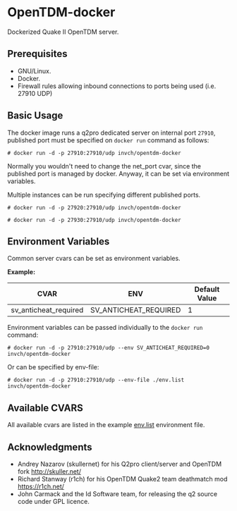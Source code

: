 # OpenTDM-docker


Dockerized Quake II OpenTDM server. 

## Prerequisites

- GNU/Linux.
- Docker.
- Firewall rules allowing inbound connections to ports being used (i.e. 27910 UDP) 

## Basic Usage

The docker image runs a q2pro dedicated server on internal port `27910`, published port must be specified on `docker run` command as follows:

`# docker run -d -p 27910:27910/udp invch/opentdm-docker`

Normally you wouldn't need to change the net_port cvar, since the published port is managed by docker. Anyway, it can be set via environment variables.

Multiple instances can be run specifying different published ports.

`# docker run -d -p 27920:27910/udp invch/opentdm-docker`

`# docker run -d -p 27930:27910/udp invch/opentdm-docker`

## Environment Variables

Common server cvars can be set as environment variables. 

**Example:** 

|CVAR|ENV|Default Value
|----|---|---|
|sv_anticheat_required|SV_ANTICHEAT_REQUIRED|1|

Environment variables can be passed individually to the `docker run` command:

`# docker run -d -p 27910:27910/udp --env SV_ANTICHEAT_REQUIRED=0 invch/opentdm-docker`

Or can be specified by env-file:

`# docker run -d -p 27910:27910/udp --env-file ./env.list invch/opentdm-docker`


## Available CVARS

All available cvars are listed in the example [env.list](https://github.com/jocarren/opentdm-docker/blob/master/env.list) environment file.

## Acknowledgments

- Andrey Nazarov (skullernet) for his Q2pro client/server and OpenTDM fork http://skuller.net/
- Richard Stanway (r1ch) for his OpenTDM Quake2 team deathmatch mod https://r1ch.net/
- John Carmack and the Id Software team, for releasing the q2 source code under GPL licence.
